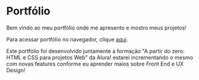 # Portfólio
Bem vindo ao meu portfólio onde me apresento e mostro meus projetos!

Para acessar portfólio no navegador, clique [aqui](https://matheusap93.github.io/Portfolio/).

Este portfólio foi desenvolvido juntamente a formação "A partir do zero: HTML e CSS para projetos Web" da Alura! estarei incrementando o mesmo com novas features conforme eu aprender maios sobre Front End e UX Design!
